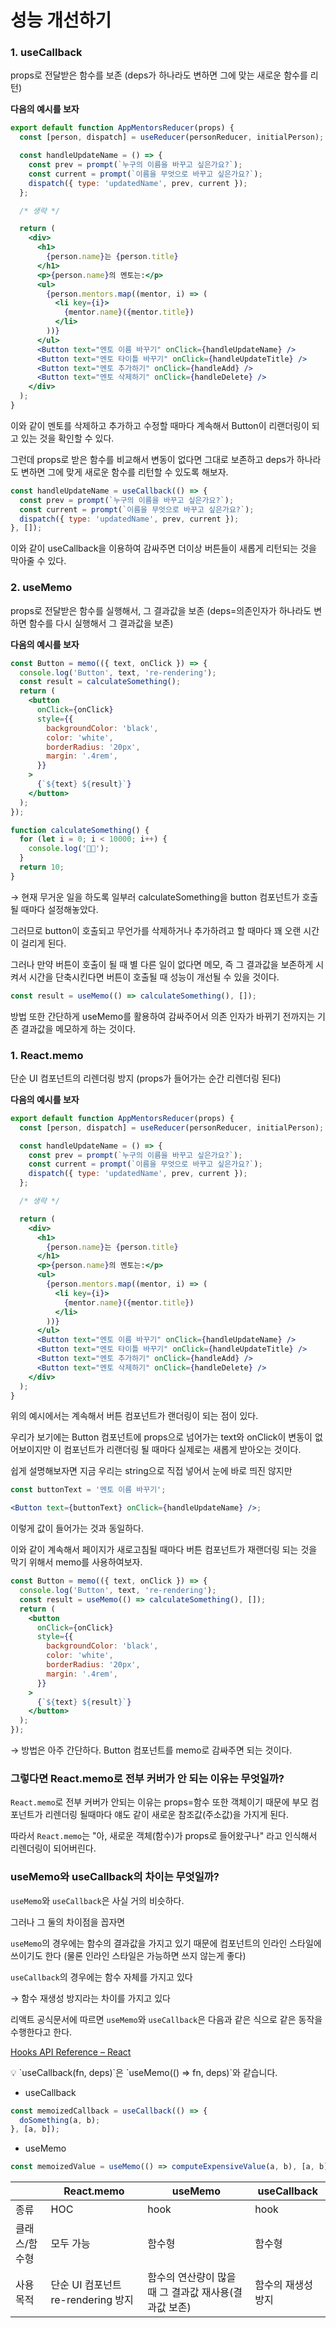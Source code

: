 # 성능 개선하기

### 1. useCallback

props로 전달받은 함수를 보존 (deps가 하나라도 변하면 그에 맞는 새로운 함수를 리턴)

**다음의 예시를 보자**

```jsx
export default function AppMentorsReducer(props) {
  const [person, dispatch] = useReducer(personReducer, initialPerson);

  const handleUpdateName = () => {
    const prev = prompt(`누구의 이름을 바꾸고 싶은가요?`);
    const current = prompt(`이름을 무엇으로 바꾸고 싶은가요?`);
    dispatch({ type: 'updatedName', prev, current });
  };

  /* 생략 */

  return (
    <div>
      <h1>
        {person.name}는 {person.title}
      </h1>
      <p>{person.name}의 멘토는:</p>
      <ul>
        {person.mentors.map((mentor, i) => (
          <li key={i}>
            {mentor.name}({mentor.title})
          </li>
        ))}
      </ul>
      <Button text="멘토 이름 바꾸기" onClick={handleUpdateName} />
      <Button text="멘토 타이틀 바꾸기" onClick={handleUpdateTitle} />
      <Button text="멘토 추가하기" onClick={handleAdd} />
      <Button text="멘토 삭제하기" onClick={handleDelete} />
    </div>
  );
}
```

이와 같이 멘토를 삭제하고 추가하고 수정할 때마다 계속해서 Button이 리랜더링이 되고 있는 것을 확인할 수 있다.

그런데 props로 받은 함수를 비교해서 변동이 없다면 그대로 보존하고 deps가 하나라도 변하면 그에 맞게 새로운 함수를 리턴할 수 있도록 해보자.

```jsx
const handleUpdateName = useCallback(() => {
  const prev = prompt(`누구의 이름을 바꾸고 싶은가요?`);
  const current = prompt(`이름을 무엇으로 바꾸고 싶은가요?`);
  dispatch({ type: 'updatedName', prev, current });
}, []);
```

이와 같이 useCallback을 이용하여 감싸주면 더이상 버튼들이 새롭게 리턴되는 것을 막아줄 수 있다.

### 2. useMemo

props로 전달받은 함수를 실행해서, 그 결과값을 보존 (deps=의존인자가 하나라도 변하면 함수를 다시 실행해서 그 결과값을 보존)

**다음의 예시를 보자**

```jsx
const Button = memo(({ text, onClick }) => {
  console.log('Button', text, 're-rendering');
  const result = calculateSomething();
  return (
    <button
      onClick={onClick}
      style={{
        backgroundColor: 'black',
        color: 'white',
        borderRadius: '20px',
        margin: '.4rem',
      }}
    >
      {`${text} ${result}`}
    </button>
  );
});
```

```jsx
function calculateSomething() {
  for (let i = 0; i < 10000; i++) {
    console.log('😵‍💫');
  }
  return 10;
}
```

→ 현재 무거운 일을 하도록 일부러 calculateSomething을 button 컴포넌트가 호출될 때마다 설정해놓았다.

그러므로 button이 호출되고 무언가를 삭제하거나 추가하려고 할 때마다 꽤 오랜 시간이 걸리게 된다.

그러나 만약 버튼이 호출이 될 때 별 다른 일이 없다면 메모, 즉 그 결과값을 보존하게 시켜서 시간을 단축시킨다면 버튼이 호출될 때 성능이 개선될 수 있을 것이다.

```jsx
const result = useMemo(() => calculateSomething(), []);
```

방법 또한 간단하게 useMemo를 활용하여 감싸주어서 의존 인자가 바뀌기 전까지는 기존 결과값을 메모하게 하는 것이다.

### 1. React.memo

단순 UI 컴포넌트의 리렌더링 방지 (props가 들어가는 순간 리렌더링 된다)

**다음의 예시를 보자**

```jsx
export default function AppMentorsReducer(props) {
  const [person, dispatch] = useReducer(personReducer, initialPerson);

  const handleUpdateName = () => {
    const prev = prompt(`누구의 이름을 바꾸고 싶은가요?`);
    const current = prompt(`이름을 무엇으로 바꾸고 싶은가요?`);
    dispatch({ type: 'updatedName', prev, current });
  };

  /* 생략 */

  return (
    <div>
      <h1>
        {person.name}는 {person.title}
      </h1>
      <p>{person.name}의 멘토는:</p>
      <ul>
        {person.mentors.map((mentor, i) => (
          <li key={i}>
            {mentor.name}({mentor.title})
          </li>
        ))}
      </ul>
      <Button text="멘토 이름 바꾸기" onClick={handleUpdateName} />
      <Button text="멘토 타이틀 바꾸기" onClick={handleUpdateTitle} />
      <Button text="멘토 추가하기" onClick={handleAdd} />
      <Button text="멘토 삭제하기" onClick={handleDelete} />
    </div>
  );
}
```

위의 예시에서는 계속해서 버튼 컴포넌트가 랜더링이 되는 점이 있다.

우리가 보기에는 Button 컴포넌트에 props으로 넘어가는 text와 onClick이 변동이 없어보이지만 이 컴포넌트가 리랜더링 될 때마다 실제로는 새롭게 받아오는 것이다.

쉽게 설명해보자면 지금 우리는 string으로 직접 넣어서 눈에 바로 띄진 않지만

```jsx
const buttonText = '멘토 이름 바꾸기';

<Button text={buttonText} onClick={handleUpdateName} />;
```

이렇게 값이 들어가는 것과 동일하다.

이와 같이 계속해서 페이지가 새로고침될 때마다 버튼 컴포넌트가 재랜더링 되는 것을 막기 위해서 memo를 사용하여보자.

```jsx
const Button = memo(({ text, onClick }) => {
  console.log('Button', text, 're-rendering');
  const result = useMemo(() => calculateSomething(), []);
  return (
    <button
      onClick={onClick}
      style={{
        backgroundColor: 'black',
        color: 'white',
        borderRadius: '20px',
        margin: '.4rem',
      }}
    >
      {`${text} ${result}`}
    </button>
  );
});
```

→ 방법은 아주 간단하다. Button 컴포넌트를 memo로 감싸주면 되는 것이다.

### 그렇다면 React.memo로 전부 커버가 안 되는 이유는 무엇일까?

`React.memo`로 전부 커버가 안되는 이유는 props=함수 또한 객체이기 때문에 부모 컴포넌트가 리렌더링 될때마다 얘도 같이 새로운 참조값(주소값)을 가지게 된다.

따라서 `React.memo`는 "아, 새로운 객체(함수)가 props로 들어왔구나" 라고 인식해서 리렌더링이 되어버린다.

### useMemo와 useCallback의 차이는 무엇일까?

`useMemo`와 `useCallback`은 사실 거의 비슷하다.

그러나 그 둘의 차이점을 꼽자면

`useMemo`의 경우에는 함수의 결과값을 가지고 있기 때문에 컴포넌트의 인라인 스타일에 쓰이기도 한다 (물론 인라인 스타일은 가능하면 쓰지 않는게 좋다)

`useCallback`의 경우에는 함수 자체를 가지고 있다

→ 함수 재생성 방지라는 차이를 가지고 있다

리액트 공식문서에 따르면 `useMemo`와 `useCallback`은 다음과 같은 식으로 같은 동작을 수행한다고 한다.

[Hooks API Reference – React](https://ko.reactjs.org/docs/hooks-reference.html#usecallback)

<aside>
💡 `useCallback(fn, deps)`은 `useMemo(() => fn, deps)`와 같습니다.

</aside>

- useCallback

```jsx
const memoizedCallback = useCallback(() => {
  doSomething(a, b);
}, [a, b]);
```

- useMemo

```jsx
const memoizedValue = useMemo(() => computeExpensiveValue(a, b), [a, b]);
```

|               | React.memo                         | useMemo                                               | useCallback        |
| ------------- | ---------------------------------- | ----------------------------------------------------- | ------------------ |
| 종류          | HOC                                | hook                                                  | hook               |
| 클래스/함수형 | 모두 가능                          | 함수형                                                | 함수형             |
| 사용 목적     | 단순 UI 컴포넌트 re-rendering 방지 | 함수의 연산량이 많을 때 그 결과값 재사용(결과값 보존) | 함수의 재생성 방지 |
